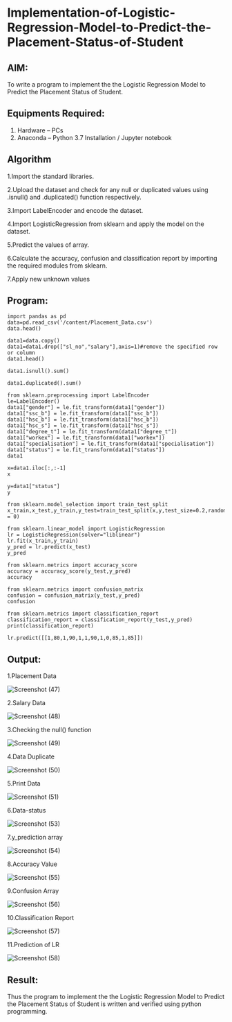 # Implementation-of-Logistic-Regression-Model-to-Predict-the-Placement-Status-of-Student

## AIM:
To write a program to implement the the Logistic Regression Model to Predict the Placement Status of Student.

## Equipments Required:
1. Hardware – PCs
2. Anaconda – Python 3.7 Installation / Jupyter notebook

## Algorithm

1.Import the standard libraries.

2.Upload the dataset and check for any null or duplicated values using .isnull() and .duplicated() function respectively.

3.Import LabelEncoder and encode the dataset.

4.Import LogisticRegression from sklearn and apply the model on the dataset.

5.Predict the values of array.

6.Calculate the accuracy, confusion and classification report by importing the required modules from sklearn.

7.Apply new unknown values

## Program:
```
import pandas as pd
data=pd.read_csv('/content/Placement_Data.csv')
data.head()

data1=data.copy()
data1=data1.drop(["sl_no","salary"],axis=1)#remove the specified row or column
data1.head()

data1.isnull().sum()

data1.duplicated().sum()

from sklearn.preprocessing import LabelEncoder
le=LabelEncoder()
data1["gender"] = le.fit_transform(data1["gender"])
data1["ssc_b"] = le.fit_transform(data1["ssc_b"])
data1["hsc_b"] = le.fit_transform(data1["hsc_b"])
data1["hsc_s"] = le.fit_transform(data1["hsc_s"])
data1["degree_t"] = le.fit_transform(data1["degree_t"])
data1["workex"] = le.fit_transform(data1["workex"])
data1["specialisation"] = le.fit_transform(data1["specialisation"])
data1["status"] = le.fit_transform(data1["status"])
data1

x=data1.iloc[:,:-1]
x

y=data1["status"]
y

from sklearn.model_selection import train_test_split
x_train,x_test,y_train,y_test=train_test_split(x,y,test_size=0.2,random_state = 0)

from sklearn.linear_model import LogisticRegression
lr = LogisticRegression(solver="liblinear")
lr.fit(x_train,y_train)
y_pred = lr.predict(x_test)
y_pred

from sklearn.metrics import accuracy_score
accuracy = accuracy_score(y_test,y_pred)
accuracy

from sklearn.metrics import confusion_matrix
confusion = confusion_matrix(y_test,y_pred)
confusion

from sklearn.metrics import classification_report
classification_report = classification_report(y_test,y_pred)
print(classification_report)

lr.predict([[1,80,1,90,1,1,90,1,0,85,1,85]])

```

## Output:

1.Placement Data




![Screenshot (47)](https://github.com/MaheshMuthuL/Implementation-of-Logistic-Regression-Model-to-Predict-the-Placement-Status-of-Student/assets/135570619/db957f74-baeb-4d5b-af90-6fb6cffbcc2e)



 2.Salary Data

 

![Screenshot (48)](https://github.com/MaheshMuthuL/Implementation-of-Logistic-Regression-Model-to-Predict-the-Placement-Status-of-Student/assets/135570619/d0e8e5ba-b389-4a6d-aca7-0d8921c68f0e)




3.Checking the null() function






![Screenshot (49)](https://github.com/MaheshMuthuL/Implementation-of-Logistic-Regression-Model-to-Predict-the-Placement-Status-of-Student/assets/135570619/f9ee445f-723f-4bcb-af64-4c6650794984)




 4.Data Duplicate




 
![Screenshot (50)](https://github.com/MaheshMuthuL/Implementation-of-Logistic-Regression-Model-to-Predict-the-Placement-Status-of-Student/assets/135570619/87fac85d-e25d-4e1c-ae8b-decfc06152e1)





 5.Print Data




 
![Screenshot (51)](https://github.com/MaheshMuthuL/Implementation-of-Logistic-Regression-Model-to-Predict-the-Placement-Status-of-Student/assets/135570619/c222bd91-15f3-4c2f-808c-d0bf5c570b26)





 6.Data-status



 ![Screenshot (53)](https://github.com/MaheshMuthuL/Implementation-of-Logistic-Regression-Model-to-Predict-the-Placement-Status-of-Student/assets/135570619/6e23680a-570b-410b-b5bf-eb00cd489689)





 7.y_prediction array




![Screenshot (54)](https://github.com/MaheshMuthuL/Implementation-of-Logistic-Regression-Model-to-Predict-the-Placement-Status-of-Student/assets/135570619/f6d4f7b6-81a7-41d5-a1c9-4cbc08cb17fa)






8.Accuracy Value





![Screenshot (55)](https://github.com/MaheshMuthuL/Implementation-of-Logistic-Regression-Model-to-Predict-the-Placement-Status-of-Student/assets/135570619/b2748076-f9fa-4aa9-9d7b-b8d175cc3d10)






 9.Confusion Array




![Screenshot (56)](https://github.com/MaheshMuthuL/Implementation-of-Logistic-Regression-Model-to-Predict-the-Placement-Status-of-Student/assets/135570619/4cfde0fa-6aae-4184-bb3f-d057535f10b2)




10.Classification Report










![Screenshot (57)](https://github.com/MaheshMuthuL/Implementation-of-Logistic-Regression-Model-to-Predict-the-Placement-Status-of-Student/assets/135570619/34c167a6-c0e3-4ca5-b327-90d703c82914)








11.Prediction of LR




![Screenshot (58)](https://github.com/MaheshMuthuL/Implementation-of-Logistic-Regression-Model-to-Predict-the-Placement-Status-of-Student/assets/135570619/24d607e0-5123-4808-9253-58a1d8b5d80f)



## Result:
Thus the program to implement the the Logistic Regression Model to Predict the Placement Status of Student is written and verified using python programming.
